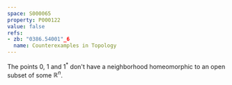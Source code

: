 ```yaml
---
space: S000065
property: P000122
value: false
refs:
- zb: "0386.54001"_6
  name: Counterexamples in Topology
---
```


The points $0$, $1$ and $1^*$ don't have a neighborhood homeomorphic to an open subset of some $\mathbb R^n$.
